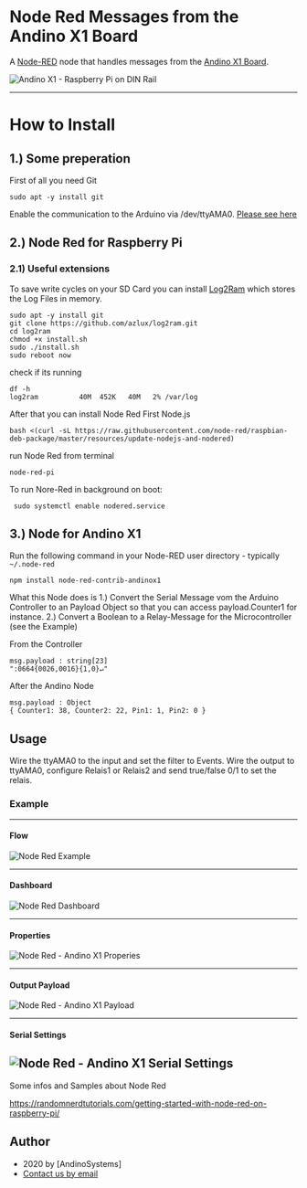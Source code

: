 Node Red Messages from the Andino X1 Board
====================

A [Node-RED][1] node that handles messages from the [Andino X1 Board][2].

![Andino X1 - Raspberry Pi on DIN Rail](../../Andino-X1-Raspberry-Pi-in-der-industrie.png)

-------

# How to Install

## 1.) Some preperation

First of all you need Git

	sudo apt -y install git

Enable the communication to the Arduino via /dev/ttyAMA0. 
[Please see here](../../BaseBoard)


## 2.) Node Red for Raspberry Pi

### 2.1) Useful extensions
To save write cycles on your SD Card you can install [Log2Ram](https://github.com/azlux/log2ram) which stores the Log Files in memory.

	sudo apt -y install git
	git clone https://github.com/azlux/log2ram.git
	cd log2ram
	chmod +x install.sh
	sudo ./install.sh
	sudo reboot now 

check if its running

	df -h
	log2ram          40M  452K   40M   2% /var/log


After that you can install Node Red
First Node.js

	bash <(curl -sL https://raw.githubusercontent.com/node-red/raspbian-deb-package/master/resources/update-nodejs-and-nodered) 

run Node Red from terminal

	node-red-pi

To run Nore-Red in background on boot:

	 sudo systemctl enable nodered.service


## 3.) Node for Andino X1

Run the following command in your Node-RED user directory - typically `~/.node-red`

    npm install node-red-contrib-andinox1

What this Node does is
1.) Convert the Serial Message vom the Arduino Controller to an Payload Object so that you can access payload.Counter1 for instance.
2.) Convert a Boolean to a Relay-Message for the Microcontroller (see the Example)  

From the Controller

	msg.payload : string[23]
	":0664{0026,0016}{1,0}↵"

After the Andino Node

	msg.payload : Object
	{ Counter1: 38, Counter2: 22, Pin1: 1, Pin2: 0 }

Usage
-----

Wire the ttyAMA0 to the input and set the filter to Events.
Wire the output to ttyAMA0, configure Relais1 or Relais2 and send true/false 0/1 to set the relais.

### Example
-----

#### Flow
![Node Red Example](http://andino.systems/wp-content/uploads/node-red-andinox1-flow.png?id=1 )

-----

#### Dashboard
![Node Red Dashboard](http://andino.systems/wp-content/uploads/node-red-dashboard.png?id=1)

-----

#### Properties
![Node Red - Andino X1 Properies](http://andino.systems/wp-content/uploads/node-red-andinox1-properties.png?id=1)

-----

#### Output Payload
![Node Red - Andino X1 Payload](http://andino.systems/wp-content/uploads/node-red-payload-output.png?id=1)

-----


#### Serial Settings
![Node Red - Andino X1 Serial Settings](https://andino.systems/wp-content/uploads/node-red-andinox1-serial.png?id=1)
----
Some infos and Samples about Node Red

https://randomnerdtutorials.com/getting-started-with-node-red-on-raspberry-pi/

Author
-----

* 2020 by [AndinoSystems]
* [Contact us by email](mailto:info@andino.systems)

[1]:https://nodered.org
[2]:https://andino.systems/andino-x1/
